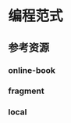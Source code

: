 # 编程范式

<!--ts-->


<!-- Created by https://github.com/ekalinin/github-markdown-toc -->
<!-- Added by: kuanhsiaokuo, at: Sat Jul  9 22:46:03 CST 2022 -->

<!--te-->

## 参考资源

### online-book

### fragment

### local